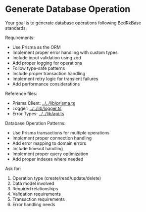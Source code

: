 # Generate Database Operation

Your goal is to generate database operations following BedRkBase standards.

Requirements:
* Use Prisma as the ORM
* Implement proper error handling with custom types
* Include input validation using zod
* Add proper logging for operations
* Follow type-safe patterns
* Include proper transaction handling
* Implement retry logic for transient failures
* Add performance considerations

Reference files:
* Prisma Client: [../../lib/prisma.ts](../../lib/prisma.ts)
* Logger: [../../lib/logger.ts](../../lib/logger.ts)
* Error Types: [../../lib/api.ts](../../lib/api.ts)

Database Operation Patterns:
* Use Prisma transactions for multiple operations
* Implement proper connection handling
* Add error mapping to domain errors
* Include timeout handling
* Implement proper query optimization
* Add proper indexes where needed

Ask for:
1. Operation type (create/read/update/delete)
2. Data model involved
3. Required relationships
4. Validation requirements
5. Transaction requirements
6. Error handling needs